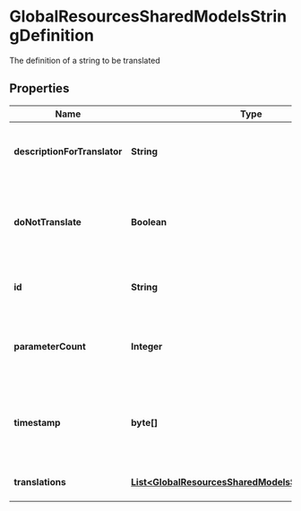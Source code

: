 

# GlobalResourcesSharedModelsStringDefinition

The definition of a string to be translated

## Properties

| Name | Type | Description | Notes |
|------------ | ------------- | ------------- | -------------|
|**descriptionForTranslator** | **String** | The description of the string to be translated. |  |
|**doNotTranslate** | **Boolean** | True if the string should not be translated. False by default. |  [optional] |
|**id** | **String** | The identifier for the string. Read Only. |  [optional] |
|**parameterCount** | **Integer** | The number of parameters expected for the string. |  [optional] |
|**timestamp** | **byte[]** | A value indicating the last modification of this string. Read Only. |  [optional] |
|**translations** | [**List&lt;GlobalResourcesSharedModelsStringTranslation&gt;**](GlobalResourcesSharedModelsStringTranslation.md) | Translations for the string. |  [optional] |




